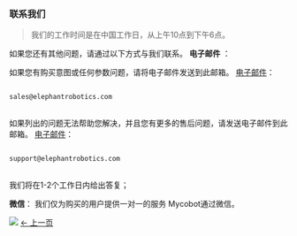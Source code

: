 ### 联系我们

>我们的工作时间是在中国工作日，从上午10点到下午6点。

如果您还有其他问题，请通过以下方式与我们联系。
**电子邮件** ：

如果您有购买意图或任何参数问题，请将电子邮件发送到此邮箱。
[电子邮件](sales@elephantrobotics.com)：
<pre>
<code class =“可复制”>
sales@elephantrobotics.com
</code>
</pre>
如果列出的问题无法帮助您解决，并且您有更多的售后问题，请发送电子邮件到此邮箱。
[电子邮件](support@elephantrobotics.com)：
<pre>
<code class =“可复制”>
support@elephantrobotics.com
</code>
</pre>
我们将在1-2个工作日内给出答复；

**微信**：
我们仅为购买的用户提供一对一的服务
Mycobot通过微信。

![](image/微信图片_20220225152258.jpg)
[← 上一页](./9.1-company.md)
